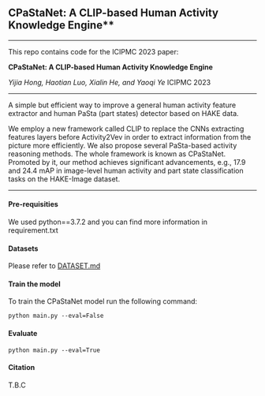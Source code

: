 ## CPaStaNet: A CLIP-based Human Activity Knowledge Engine**

------

This repo contains code for the ICIPMC 2023 paper:

**CPaStaNet: A CLIP-based Human Activity Knowledge Engine**

*Yijia Hong, Haotian Luo, Xialin He, and Yaoqi Ye* ICIPMC 2023

------

A simple but efficient way to improve a general human activity feature extractor and human PaSta (part states) detector based on HAKE data.

We employ a new framework called CLIP to replace the CNNs extracting features layers before Activity2Vev in order to extract information from the picture more efficiently. We also propose several PaSta-based activity reasoning methods. The whole framework is known as CPaStaNet. Promoted by it, our method achieves significant advancements, e.g., 17.9 and 24.4 mAP in image-level human activity and part state classification tasks on the HAKE-Image dataset. 

------

#### Pre-requisities

We used python==3.7.2 and you can find more information in requirement.txt

#### Datasets

Please refer to [DATASET.md](https://github.com/AegeanYan/HAKE-Action-Torch-with-CLIP/blob/AegeanYan/HAKE-Action-Torch-with-CLIP/DATASET.md)

#### Train the model

To train the CPaStaNet model run the following command:

```
python main.py --eval=False
```

#### Evaluate

```
python main.py --eval=True
```

#### Citation

T.B.C